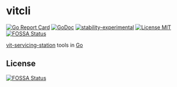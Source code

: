 # vitcli

[![Go Report Card](https://goreportcard.com/badge/github.com/rinor/vitcli)](https://goreportcard.com/report/github.com/rinor/vitcli)
[![GoDoc](https://godoc.org/github.com/rinor/vitcli?status.svg)](https://godoc.org/github.com/rinor/vitcli)
[![stability-experimental](https://img.shields.io/badge/stability-experimental-orange.svg)](https://github.com/emersion/stability-badges#experimental)
[![License MIT](https://img.shields.io/badge/license-MIT-lightgrey.svg?style=flat)](LICENSE)
[![FOSSA Status](https://app.fossa.com/api/projects/git%2Bgithub.com%2Frinor%2Fvitcli.svg?type=shield)](https://app.fossa.com/projects/git%2Bgithub.com%2Frinor%2Fvitcli?ref=badge_shield)

[vit-servicing-station](https://github.com/input-output-hk/vit-servicing-station) tools in [Go](https://golang.org/)

## License
[![FOSSA Status](https://app.fossa.com/api/projects/git%2Bgithub.com%2Frinor%2Fvitcli.svg?type=large)](https://app.fossa.com/projects/git%2Bgithub.com%2Frinor%2Fvitcli?ref=badge_large)
